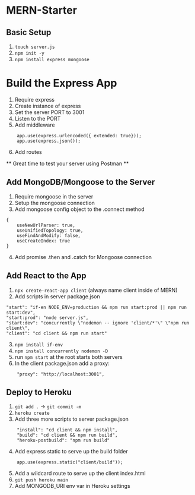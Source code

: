 # MERN-Starter

## Basic Setup
1. `touch server.js`
2. `npm init -y`
3. `npm install express mongoose`

# Build the Express App
1. Require express
2. Create instance of express
3. Set the server PORT to 3001
4. Listen to the PORT
5. Add middleware
```
    app.use(express.urlencoded({ extended: true}));
    app.use(express.json());
```
6. Add routes

** Great time to test your server using Postman **

## Add MongoDB/Mongoose to the Server
1. Require mongoose in the server
2. Setup the mongoose connection
3. Add mongoose config object to the .connect method
```
{
    useNewUrlParser: true,
    useUnifiedTopology: true,
    useFindAndModify: false,
    useCreateIndex: true
}
```
4. Add promise .then and .catch for Mongoose connection 

## Add React to the App
1. `npx create-react-app client` (always name client inside of MERN)
2.  Add scripts in server package.json
```
"start": "if-en NODE_ENV=production && npm run start:prod || npm run start:dev",
"start:prod": "node server.js",
"start:dev": "concurrently \"nodemon -- ignore 'client/*'\" \"npm run client\",
"client": "cd client && npm run start"
```
3. `npm install if-env`
4. `npm install concurrently nodemon -D`
5. run `npm start` at the root starts both servers
6. In the client package.json add a proxy:
```
    "proxy": "http://localhost:3001",
```

## Deploy to Heroku
1. `git add .` -> `git commit -m`
2. `heroku create`
3. Add three more scripts to server package.json
```
    "install": "cd client && npm install",
    "build": "cd client && npm run build",
    "heroku-postbuild": "npm run build"
```
4. Add express static to serve up the build folder
```
    app.use(express.static("client/build"));
```
5. Add a wildcard route to serve up the client index.html
6. `git push heroku main`
7. Add MONGODB_URI env var in Heroku settings